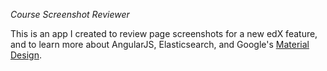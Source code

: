 *Course Screenshot Reviewer*

This is an app I created to review page screenshots for a new edX feature, and to learn more about AngularJS, Elasticsearch, and
 Google's [Material Design](https://www.google.com/design/spec/material-design/introduction.html).
